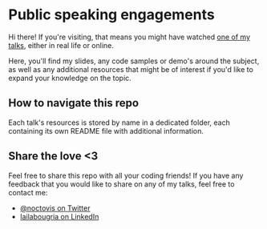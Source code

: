 # Public speaking engagements

Hi there! If you're visiting, that means you might have watched [one of my talks](https://sessionize.com/noctovis/), either in real life or online.

Here, you'll find my slides, any code samples or demo's around the subject, as well as any additional resources that might be of interest if you'd like to expand your knowledge on the topic.

## How to navigate this repo

Each talk's resources is stored by name in a dedicated folder, each containing its own README file with additional information. 

## Share the love <3

Feel free to share this repo with all your coding friends! If you have any feedback that you would like to share on any of my talks, feel free to contact me:

- [@noctovis on Twitter](http://twitter.com/noctovis)
- [lailabougria on LinkedIn](http://linkedin.com/in/lailabougria)
